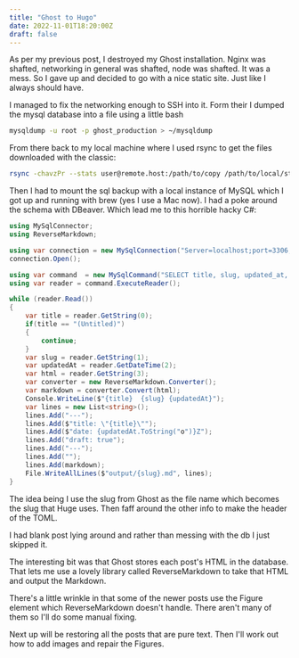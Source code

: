 ```yaml
---
title: "Ghost to Hugo"
date: 2022-11-01T18:20:00Z
draft: false
---
```


As per my previous post, I destroyed my Ghost installation. Nginx was shafted, networking in general was shafted, node was shafted. It was a mess. So I gave up and decided to go with a nice static site. Just like I always should have.

I managed to fix the networking enough to SSH into it. Form their I dumped the mysql database into a file using a little bash

``` bash
mysqldump -u root -p ghost_production > ~/mysqldump
```

From there back to my local machine where I used rsync to get the files downloaded with the classic:

```bash
rsync -chavzPr --stats user@remote.host:/path/to/copy /path/to/local/storage
```

Then I had to mount the sql backup with a local instance of MySQL which I got up and running with brew (yes I use a Mac now). I had a poke around the schema with DBeaver. Which lead me to this horrible hacky C#:

```csharp
using MySqlConnector;
using ReverseMarkdown;

using var connection = new MySqlConnection("Server=localhost;port=3306;User ID=root;Password=YourPasswordHere;Database=ghost_production");
connection.Open();

using var command  = new MySqlCommand("SELECT title, slug, updated_at, html FROM posts", connection);
using var reader = command.ExecuteReader();

while (reader.Read())
{
    var title = reader.GetString(0);
    if(title == "(Untitled)")
    {
        continue;
    }
    var slug = reader.GetString(1);
    var updatedAt = reader.GetDateTime(2);
    var html = reader.GetString(3);
    var converter = new ReverseMarkdown.Converter();
    var markdown = converter.Convert(html);
    Console.WriteLine($"{title}  {slug} {updatedAt}");
    var lines = new List<string>();
    lines.Add("---");
    lines.Add($"title: \"{title}\"");
    lines.Add($"date: {updatedAt.ToString("o")}Z");
    lines.Add("draft: true");
    lines.Add("---");
    lines.Add("");
    lines.Add(markdown);
    File.WriteAllLines($"output/{slug}.md", lines);
}
```

The idea being I use the slug from Ghost as the file name which becomes the slug that Huge uses. Then faff around the other info to make the header of the TOML.

I had blank post lying around and rather than messing with the db I just skipped it.

The interesting bit was that Ghost stores each post's HTML in the database. That lets me use a lovely library called ReverseMarkdown to take that HTML and output the Markdown.

There's a little wrinkle in that some of the newer posts use the Figure element which ReverseMarkdown doesn't handle. There aren't many of them so I'll do some manual fixing.

Next up will be restoring all the posts that are pure text. Then I'll work out how to add images and repair the Figures.
